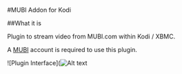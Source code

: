 #MUBI Addon for Kodi

##What it is

Plugin to stream video from MUBI.com within Kodi / XBMC.

A [MUBI](https://www.mubi.com) account is required to use this plugin.

![Plugin Interface](![Alt text](http://full/path/to/img.jpg)

